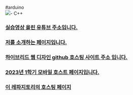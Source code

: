 #arduino <br>
<img src="https://img.shields.io/badge/C-A8B9CC?style=flat-square&logo=C&logoColor=white"/>- C++
### [실습영상 올린 유튜브 주소입니다.](https://www.youtube.com/watch?v=ahKks-Nlcj8&list=PLa9mEB-p4bAR8zgW_4FiV8u6EjNJJ3kDY)<br>
### [저를 소개하는 페이지입니다.](https://www.canva.com/design/DAFuYuBgZUs/s-JmJg43upgSn_3hA5ckbg/edit)
### [하이브리드 웹 디자인 github 호스팅 사이트 주소 입니다.](https://do04200611.github.io/CORODOVA/)
### [2023년 1학기 모바일 호스트 페이지입니다.](https://do04200611.github.io/MobilePorjectReport/)
### [이 레파지토리의 호스팅 페이지](https://do04200611.github.io/arduino/)
